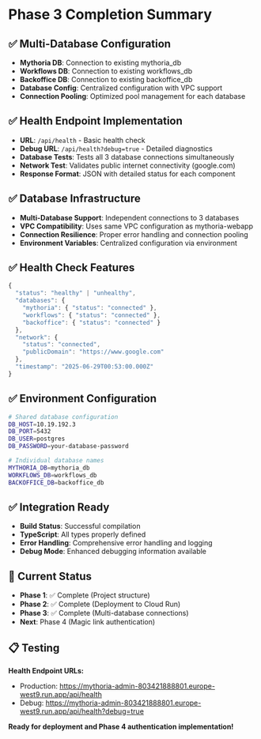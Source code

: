 # Phase 3 Completion Summary

## ✅ Multi-Database Configuration
- **Mythoria DB**: Connection to existing mythoria_db
- **Workflows DB**: Connection to existing workflows_db  
- **Backoffice DB**: Connection to existing backoffice_db
- **Database Config**: Centralized configuration with VPC support
- **Connection Pooling**: Optimized pool management for each database

## ✅ Health Endpoint Implementation
- **URL**: `/api/health` - Basic health check
- **Debug URL**: `/api/health?debug=true` - Detailed diagnostics
- **Database Tests**: Tests all 3 database connections simultaneously
- **Network Test**: Validates public internet connectivity (google.com)
- **Response Format**: JSON with detailed status for each component

## ✅ Database Infrastructure
- **Multi-Database Support**: Independent connections to 3 databases
- **VPC Compatibility**: Uses same VPC configuration as mythoria-webapp
- **Connection Resilience**: Proper error handling and connection pooling
- **Environment Variables**: Centralized configuration via environment

## ✅ Health Check Features
```typescript
{
  "status": "healthy" | "unhealthy",
  "databases": {
    "mythoria": { "status": "connected" },
    "workflows": { "status": "connected" },
    "backoffice": { "status": "connected" }
  },
  "network": {
    "status": "connected",
    "publicDomain": "https://www.google.com"
  },
  "timestamp": "2025-06-29T00:53:00.000Z"
}
```

## ✅ Environment Configuration
```bash
# Shared database configuration
DB_HOST=10.19.192.3
DB_PORT=5432
DB_USER=postgres
DB_PASSWORD=your-database-password

# Individual database names
MYTHORIA_DB=mythoria_db
WORKFLOWS_DB=workflows_db
BACKOFFICE_DB=backoffice_db
```

## ✅ Integration Ready
- **Build Status**: Successful compilation
- **TypeScript**: All types properly defined
- **Error Handling**: Comprehensive error handling and logging
- **Debug Mode**: Enhanced debugging information available

## 🚀 Current Status
- **Phase 1**: ✅ Complete (Project structure)
- **Phase 2**: ✅ Complete (Deployment to Cloud Run)
- **Phase 3**: ✅ Complete (Multi-database connections)
- **Next**: Phase 4 (Magic link authentication)

## 📋 Testing
**Health Endpoint URLs:**
- Production: https://mythoria-admin-803421888801.europe-west9.run.app/api/health
- Debug: https://mythoria-admin-803421888801.europe-west9.run.app/api/health?debug=true

**Ready for deployment and Phase 4 authentication implementation!**

